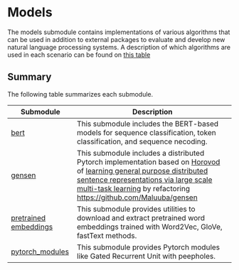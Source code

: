 # Models
The models submodule contains implementations of various algorithms that can be used in addition to external packages to evaluate and develop new natural language processing systems. A description of which algorithms are used in each scenario can be found on [this table](../../README.md#content)

## Summary

The following table summarizes each submodule.

|Submodule|Description|
|---|---|
|[bert](./bert/README.md)| This submodule includes the BERT-based models for sequence classification, token classification, and sequence necoding.|
|[gensen](./gensen/README.md)| This submodule includes a distributed Pytorch implementation based on [Horovod](https://github.com/horovod/horovod) of [learning general purpose distributed sentence representations via large scale multi-task learning](https://arxiv.org/abs/1804.00079) by refactoring https://github.com/Maluuba/gensen|
|[pretrained embeddings](./pretrained_embeddings) | This submodule provides utilities to download and extract pretrained word embeddings trained with Word2Vec, GloVe, fastText methods.|
|[pytorch_modules](./pytorch_modules/README.md)| This submodule provides Pytorch modules like Gated Recurrent Unit with peepholes. |